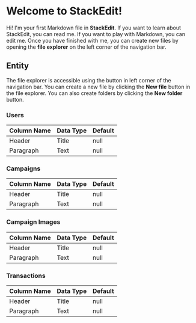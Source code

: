 # Welcome to StackEdit!

Hi! I'm your first Markdown file in **StackEdit**. If you want to learn about StackEdit, you can read me. If you want to play with Markdown, you can edit me. Once you have finished with me, you can create new files by opening the **file explorer** on the left corner of the navigation bar.

## Entity

The file explorer is accessible using the button in left corner of the navigation bar. You can create a new file by clicking the **New file** button in the file explorer. You can also create folders by clicking the **New folder** button.

### Users

| Column Name | Data Type | Default |
| --- | ----------- | --- |
| Header | Title | null |
| Paragraph | Text | null |

### Campaigns

| Column Name | Data Type | Default |
| --- | ----------- | --- |
| Header | Title | null |
| Paragraph | Text | null |

### Campaign Images

| Column Name | Data Type | Default |
| --- | ----------- | --- |
| Header | Title | null |
| Paragraph | Text | null |

### Transactions

| Column Name | Data Type | Default |
| --- | ----------- | --- |
| Header | Title | null |
| Paragraph | Text | null |